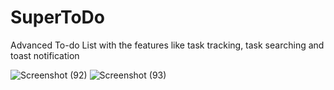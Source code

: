 # SuperToDo
Advanced To-do List with the features like task tracking, task searching and toast notification

![Screenshot (92)](https://github.com/Apeksha-Shah/SuperToDo/assets/124496024/9666e129-ee6a-4570-bd2e-31a3d8a72a6d)
![Screenshot (93)](https://github.com/Apeksha-Shah/SuperToDo/assets/124496024/01957eaa-ca29-41f8-bb05-b3e2d49abe82)



